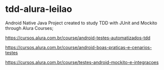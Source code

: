 # tdd-alura-leilao


Android Native Java Project created to study TDD with JUnit and Mockito through Alura Courses;

https://cursos.alura.com.br/course/android-testes-automatizados-tdd

https://cursos.alura.com.br/course/android-boas-praticas-e-cenarios-testes

https://cursos.alura.com.br/course/testes-android-mockito-e-integracoes
